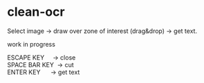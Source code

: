 # clean-ocr
Select image -> draw over zone of interest (drag&drop) -> get text.

work in progress

ESCAPE KEY &nbsp;&nbsp;&nbsp; -> close </br>
SPACE BAR KEY &nbsp;-> cut </br>
ENTER KEY &nbsp;&nbsp;&nbsp;&nbsp; -> get text </br>
